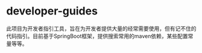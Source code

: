 # developer-guides
此项目为开发者指引工具，旨在为开发者提供大量的经常需要使用，但有记不住的代码指引。目前基于SpringBoot框架，提供搜索常用的maven依赖，某些配置常量等等。
